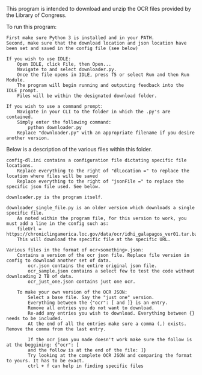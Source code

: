 This program is intended to download and unzip the OCR files provided by the Library of Congress.

To run this program:

	First make sure Python 3 is installed and in your PATH.
	Second, make sure that the download location and json location have been set and saved in the config file (see below)
	
	If you wish to use IDLE:
		Open IDLE, click File, then Open...
		Navigate to and select downloader.py.
		Once the file opens in IDLE, press f5 or select Run and then Run Module.
		The program will begin running and outputing feedback into the IDLE prompt.
		Files will be within the designated download folder. 
	
	If you wish to use a command prompt:
		Navigate in your CLI to the folder in which the .py's are contained.
		Simply enter the following command:
			python downloader.py
		Replace "downloader.py" with an appropriate filename if you desire another version.

Below is a description of the various files within this folder.

	config-dl.ini contains a configuration file dictating specific file locations.
		Replace everything to the right of "dlLocation =" to replace the location where files will be saved
		Replace everything to the right of "jsonFile =" to replace the specific json file used. See below.

	downloader.py is the program itself. 

	downloader_single_file.py is an older version which downloads a single specific file.
		As noted within the program file, for this version to work, you must add a line in the config such as:
		fileUrl = https://chroniclingamerica.loc.gov/data/ocr/idhi_galapagos_ver01.tar.bz2
		This will download the specific file at the specific URL.

	Various files in the format of ocr<something>.json:
		Contains a version of the ocr json file. Replace file version in config to download another set of data.
			ocr.json contains the entire original json file.
			ocr_sample.json contains a select few to test the code without downloading 2 TB of data.
			ocr_just_one.json contains just one ocr.
			
		To make your own version of the OCR JSON:
			Select a base file. Say the "just one" version.
			Everything between the {"ocr": [ and ]} is an entry.
			Remove all entries you do not want to download. 
			Re-add any entries you wish to download. Everything between {} needs to be included.
			At the end of all the entries make sure a comma (,) exists. Remove the comma from the last entry.
			
			If the ocr json you made doesn't work make sure the follow is at the beggining: {"ocr": [
			and the follow is at the end of the file: ]}
			Try looking at the complete OCR JSON and comparing the format to yours. It has to be exact.
			ctrl + f can help in finding specific files
			
